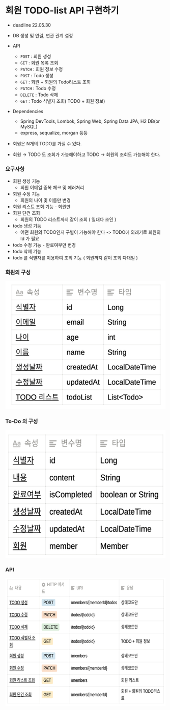 # 회원 TODO-list API 구현하기

- deadline 22.05.30
- DB 생성 및 연결, 연관 관계 설정
- API
    - `POST` : 회원 생성
    - `GET` : 회원 목록 조회
    - `PATCH` : 회원 정보 수정
    - `POST` : Todo 생성
    - `GET` : 회원 + 회원의 Todo리스트 조회
    - `PATCH` : Todo 수정
    - `DELETE` : Todo 삭제
    - `GET` : Todo 식별자 조회( TODO + 회원 정보)

- Dependencies
    - Spring DevTools, Lombok, Spring Web, Spring Data JPA, H2 DB(or MySQL)
    - express, sequalize, morgan 등등
- 회원은 N개의 TODO를 가질 수 있다.
- 회원 → TODO 도 조회가 가능해야하고 TODO → 회원의 조회도 가능해야 한다.

### 요구사항
- 회원 생성 기능
    - 회원 이메일 중복 체크 및 에러처리
- 회원 수정 기능
    - 회원의 나이 및 이름만 변경
- 회원 리스트 조회 기능 - 회원만
- 회원 단건 조회
    - 회원의 TODO 리스트까지 같이 조회 ( 일대다 조인 )
- todo 생성 기능
    - 어떤 회원의 TODO인지 구별이 가능해야 한다
      -> TODO에 외래키로 회원의 Id 가 필요
- todo 수정 기능 - 완료여부만 변경
- todo 삭제 기능
- todo 를 식별자를 이용하여 조회 기능 ( 회원까지 같이 조회 다대일 )

### 회원의 구성
<img src="./images/memberTable.png" width="700" height="400" />

### To-Do 의 구성
<img src="./images/todoTable.png" width="700" height="400" />

### API
<img src="./images/apiTable.png" width="700" height="400" />